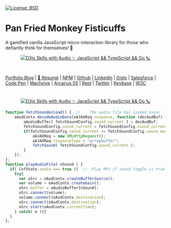 [![License: BSD](https://badgen.net/badge/license/BSD/orange)](https://opensource.org/licenses/BSD-3-Clause)
# Pan Fried Monkey Fisticuffs
A gamified vanilla JavaScript micro-interaction library for those who defiantly think for themselves! 🐒

<p align="center">
  <a target="_blank" href="https://thescottkrause.com/tags/javascript/">
  <img src="https://neodigm.github.io/pan-fried-monkey-fisticuffs/img/pan_fried_monkey_fisticuffs_logo_640_1280.jpg" title="D3js Skills with Audio ✨ JavaScript && TypeScript && Go 🪐">
  </a>
</p>

#
[Portfolio Blog](https://www.theScottKrause.com) |
[🚀 Résumé](https://thescottkrause.com/Arcanus_Scott_C_Krause_2020.pdf) |
[NPM](https://www.npmjs.com/~neodigm) |
[Github](https://github.com/neodigm) |
[LinkedIn](https://www.linkedin.com/in/neodigm24/) |
[Gists](https://gist.github.com/neodigm) |
[Salesforce](https://trailblazer.me/id/skrause) |
[Code Pen](https://codepen.io/neodigm24) |
[Machvive](https://machvive.com/) |
[Arcanus 55](https://www.arcanus55.com/) |
[Repl](https://repl.it/@neodigm) |
[Twitter](https://twitter.com/neodigm24) |
[Keybase](https://keybase.io/neodigm) |
[W3C](https://www.w3.org/users/123844)
#

<p align="center">
  <a target="_blank" href="https://thescottkrause.com/d3_datavis_skills.html">
  <img src="https://repository-images.githubusercontent.com/178555357/2b6ad880-7aa0-11ea-8dde-63e70187e3e9" title="D3js Skills with Audio ✨ JavaScript && TypeScript && Go 🪐">
  </a>
</p>

```javascript
function fetchSoundonload() {  //    The audio file has loaded async
    oAudContx.decodeAudioData(oAJAXReq.response, function (decAudBuf) {
        aAudioBuffer[ fetchSoundConfig.sound_current ] = decAudBuf;
        fetchSoundConfig.sound_current = fetchSoundConfig.sound_current + 1;
        if(fetchSoundConfig.sound_current <= fetchSoundConfig.sound_max){
            oAJAXReq = new XMLHttpRequest();
            oAJAXReq.responseType = "arraybuffer";
            fetchSound( fetchSoundConfig.sound_current );
        }
    });
};
function playAudioFile( nSound ) {
  if( CnfState.audio === true ){  //  Play MP3 if sound toggle is true
    try{
      var oSrc = oAudContx.createBufferSource();
      var volume = oAudContx.createGain();
      oSrc.buffer = aAudioBuffer[nSound];
      oSrc.connect(volume);
      volume.connect(oAudContx.destination);
      oSrc.connect(oAudContx.destination);
      oSrc.start(oAudContx.currentTime);
    } catch( e ){}
  }
};
```
